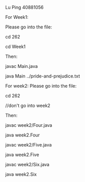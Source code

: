 Lu Ping 40881056

For Week1:

Please go into the file:

cd 262

cd Week1

Then:

javac Main.java

java Main  ../pride-and-prejudice.txt

For week2:
Please go into the file:

cd 262

//don't go into week2

Then:

javac week2/Four.java

java week2.Four

javac week2/Five.java

java week2.Five

javac week2/Six.java

java week2.Six
